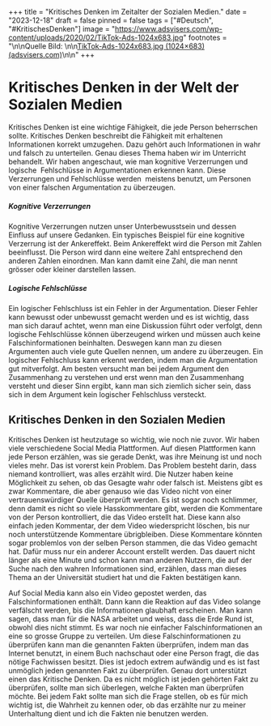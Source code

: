 +++
title = "Kritisches Denken im Zeitalter der Sozialen Medien."
date = "2023-12-18"
draft = false
pinned = false
tags = ["#Deutsch", "#KritischesDenken"]
image = "https://www.adsvisers.com/wp-content/uploads/2020/02/TikTok-Ads-1024x683.jpg"
footnotes = "<!--StartFragment-->\n\nQuelle Bild: \n\n[TikTok-Ads-1024x683.jpg (1024×683) (adsvisers.com)](https://www.adsvisers.com/wp-content/uploads/2020/02/TikTok-Ads-1024x683.jpg)\n\n<!--EndFragment-->"
+++
<!--StartFragment-->

# Kritisches Denken in der Welt der Sozialen Medien

Kritisches Denken ist eine wichtige Fähigkeit, die jede Person beherrschen sollte. Kritisches Denken beschreibt die Fähigkeit mit erhaltenen Informationen korrekt umzugehen. Dazu gehört auch Informationen in wahr und falsch zu unterteilen. Genau dieses Thema haben wir im Unterricht behandelt. Wir haben angeschaut, wie man kognitive Verzerrungen und logische  Fehlschlüsse in Argumentationen erkennen kann. Diese Verzerrungen und Fehlschlüsse werden  meistens benutzt, um Personen von einer falschen Argumentation zu überzeugen.

##### Kognitive Verzerrungen

Kognitive Verzerrungen nutzen unser Unterbewusstsein und dessen Einfluss auf unsere Gedanken. Ein typisches Beispiel für eine kognitive Verzerrung ist der Ankereffekt. Beim Ankereffekt wird die Person mit Zahlen beeinflusst. Die Person wird dann eine weitere Zahl entsprechend den anderen Zahlen einordnen. Man kann damit eine Zahl, die man nennt grösser oder kleiner darstellen lassen.

##### Logische Fehlschlüsse

Ein logischer Fehlschluss ist ein Fehler in der Argumentation. Dieser Fehler kann bewusst oder unbewusst gemacht werden und es ist wichtig, dass man sich darauf achtet, wenn man eine Diskussion führt oder verfolgt, denn logische Fehlschlüsse können überzeugend wirken und müssen auch keine Falschinformationen beinhalten. Deswegen kann man zu diesen Argumenten auch viele gute Quellen nennen, um andere zu überzeugen. Ein logischer Fehlschluss kann erkennt werden, indem man die Argumentation gut mitverfolgt. Am besten versucht man bei jedem Argument den Zusammenhang zu verstehen und erst wenn man den Zusammenhang versteht und dieser Sinn ergibt, kann man sich ziemlich sicher sein, dass sich in dem Argument kein logischer Fehlschluss versteckt.

## Kritisches Denken in den Sozialen Medien

Kritisches Denken ist heutzutage so wichtig, wie noch nie zuvor. Wir haben viele verschiedene Social Media Plattformen. Auf diesen Plattformen kann jede Person erzählen, was sie gerade Denkt, was ihre Meinung ist und noch vieles mehr. Das ist vorerst kein Problem. Das Problem besteht darin, dass niemand kontrolliert, was alles erzählt wird. Die Nutzer haben keine Möglichkeit zu sehen, ob das Gesagte wahr oder falsch ist. Meistens gibt es zwar Kommentare, die aber genauso wie das Video nicht von einer vertrauenswürdiger Quelle überprüft werden. Es ist sogar noch schlimmer, denn damit es nicht so viele Hasskommentare gibt, werden die Kommentare von der Person kontrolliert, die das Video erstellt hat. Diese kann also einfach jeden Kommentar, der dem Video wiederspricht löschen, bis nur noch unterstützende Kommentare übrigbleiben. Diese Kommentare könnten sogar problemlos von der selben Person stammen, die das Video gemacht hat. Dafür muss nur ein anderer Account erstellt werden. Das dauert nicht länger als eine Minute und schon kann man anderen Nutzern, die auf der Suche nach den wahren Informationen sind, erzählen, dass man dieses Thema an der Universität studiert hat und die Fakten bestätigen kann.

Auf Social Media kann also ein Video gepostet werden, das Falschinformationen enthält. Dann kann die Reaktion auf das Video solange verfälscht werden, bis die Informationen glaubhaft erscheinen. Man kann sagen, dass man für die NASA arbeitet und weiss, dass die Erde Rund ist, obwohl dies nicht stimmt. Es war noch nie einfacher Falschinformationen an eine so grosse Gruppe zu verteilen. Um diese Falschinformationen zu überprüfen kann man die genannten Fakten überprüfen, indem man das Internet benutzt, in einem Buch nachschaut oder eine Person fragt, die das nötige Fachwissen besitzt. Dies ist jedoch extrem aufwändig und es ist fast unmöglich jeden genannten Fakt zu überprüfen. Genau dort unterstützt einen das Kritische Denken. Da es nicht möglich ist jeden gehörten Fakt zu überprüfen, sollte man sich überlegen, welche Fakten man überprüfen möchte. Bei jedem Fakt sollte man sich die Frage stellen, ob es für mich wichtig ist, die Wahrheit zu kennen oder, ob das erzählte nur zu meiner Unterhaltung dient und ich die Fakten nie benutzen werden.

<!--EndFragment-->